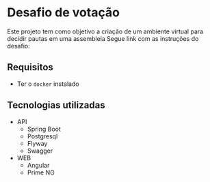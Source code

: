 # Desafio de votação
Este projeto tem como objetivo a criação de um ambiente virtual para decidir pautas em uma assembleia
Segue link com as instruções do desafio: 

## Requisitos
- Ter o `docker` instalado

## Tecnologias utilizadas
- API
  - Spring Boot
  - Postgresql
  - Flyway
  - Swagger
- WEB
  - Angular
  - Prime NG
 


  
